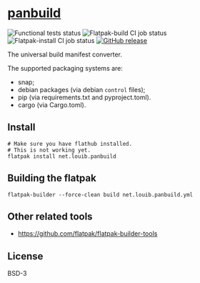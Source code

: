 # [panbuild](https://github.com/louib/panbuild)
![Functional tests status](https://github.com/louib/panbuild/workflows/tests/badge.svg)
![Flatpak-build CI job status](https://github.com/louib/panbuild/workflows/flatpak-build/badge.svg)
![Flatpak-install CI job status](https://github.com/louib/panbuild/workflows/flatpak-install/badge.svg)
[![GitHub release](https://img.shields.io/github/license/louib/panbuild)](https://github.com/louib/panbuild/blob/master/LICENSE)

The universal build manifest converter.

The supported packaging systems are:
* snap;
* debian packages (via debian `control` files);
* pip (via requirements.txt and pyproject.toml).
* cargo (via Cargo.toml).

## Install

```
# Make sure you have flathub installed.
# This is not working yet.
flatpak install net.louib.panbuild
```

## Building the flatpak
```
flatpak-builder --force-clean build net.louib.panbuild.yml
```

## Other related tools
* https://github.com/flatpak/flatpak-builder-tools

## License

BSD-3
